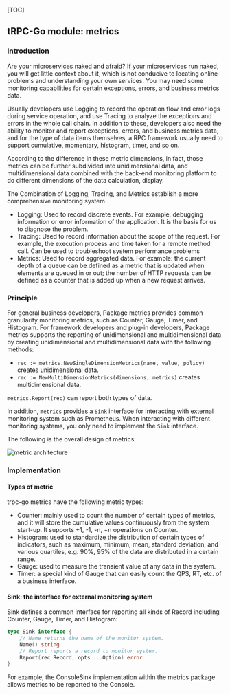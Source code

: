 [TOC]

## tRPC-Go module: metrics
### Introduction

Are your microservices naked and afraid? 
If your microservices run naked, you will get little context about it, which is not conducive to locating online problems and understanding your own services.
You may need some monitoring capabilities for certain exceptions, errors, and business metrics data.

Usually developers use Logging to record the operation flow and error logs during service operation, and use Tracing to analyze the exceptions and errors in the whole call chain.
In addition to these, developers also need the ability to monitor and report exceptions, errors, and business metrics data, and for the type of data items themselves, a RPC framework usually need to support cumulative, momentary, histogram, timer, and so on.

According to the difference in these metric dimensions, in fact, those metrics can be further subdivided into unidimensional data, and multidimensional data combined with the back-end monitoring platform to do different dimensions of the data calculation, display.

The Combination of Logging, Tracing, and Metrics establish a more comprehensive monitoring system.
- Logging: Used to record discrete events. For example, debugging information or error information of the application. It is the basis for us to diagnose the problem.
- Tracing: Used to record information about the scope of the request. For example, the execution process and time taken for a remote method call. Can be used to troubleshoot system performance problems
- Metrics: Used to record aggregated data. For example: the current depth of a queue can be defined as a metric that is updated when elements are queued in or out; the number of HTTP requests can be defined as a counter that is added up when a new request arrives.


### Principle

For general business developers, Package metrics provides common granularity monitoring metrics, such as Counter, Gauge, Timer, and Histogram.
For framework developers and plug-in developers, Package metrics supports the reporting of unidimensional and multidimensional data by creating unidimensional and multidimensional data with the following methods:

- `rec := metrics.NewSingleDimensionMetrics(name, value, policy)` creates unidimensional data.
- `rec := NewMultiDimensionMetrics(dimensions, metrics)` creates multidimensional data.

`metrics.Report(rec)` can report both types of data.
 

In addition, `metrics` provides a `Sink` interface for interacting with external monitoring system such as Prometheus. 
When interacting with different monitoring systems, you only need to implement the `Sink` interface.

The following is the overall design of metrics:

![metric architecture](/.resources/developer_guide/module_design/metrics/metric_architecture.png)


### Implementation


####  Types of metric

trpc-go metrics have the following metric types:

- Counter: mainly used to count the number of certain types of metrics, and it will store the cumulative values continuously from the system start-up. It supports +1, -1, -n, +n operations on Counter. 
- Histogram: used to standardize the distribution of certain types of indicators, such as maximum, minimum, mean, standard deviation, and various quartiles, e.g. 90%, 95% of the data are distributed in a certain range. 
- Gauge: used to measure the transient value of any data in the system.
- Timer: a special kind of Gauge that can easily count the QPS, RT, etc. of a business interface.

#### Sink: the interface for external monitoring system 

Sink defines a common interface for reporting all kinds of Record including Counter, Gauge, Timer, and Histogram:

```go
type Sink interface {
	// Name returns the name of the monitor system.
	Name() string
	// Report reports a record to monitor system.
	Report(rec Record, opts ...Option) error
}
```

For example, the ConsoleSink implementation within the metrics package allows metrics to be reported to the Console.